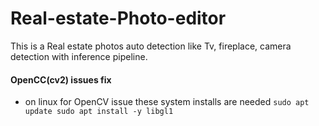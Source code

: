 # Real-estate-Photo-editor
This is a Real estate photos auto detection like Tv, fireplace, camera detection with inference pipeline.


#### OpenCC(cv2) issues fix
- on linux for OpenCV issue these system installs are needed
`
sudo apt update
sudo apt install -y libgl1
`